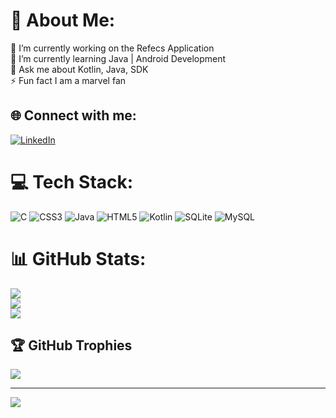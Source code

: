 # 💫 About Me:
🔭 I’m currently working on the Refecs Application<br>🌱 I’m currently learning Java | Android Development<br>💬 Ask me about Kotlin, Java, SDK <br>⚡ Fun fact I am a marvel fan 


## 🌐 Connect with me:
[![LinkedIn](https://img.shields.io/badge/LinkedIn-%230077B5.svg?logo=linkedin&logoColor=white)](https://linkedin.com/in/abhishek-singh-74a7b8218) 

# 💻 Tech Stack:
![C](https://img.shields.io/badge/c-%2300599C.svg?style=plastic&logo=c&logoColor=white) ![CSS3](https://img.shields.io/badge/css3-%231572B6.svg?style=plastic&logo=css3&logoColor=white) ![Java](https://img.shields.io/badge/java-%23ED8B00.svg?style=plastic&logo=java&logoColor=white) ![HTML5](https://img.shields.io/badge/html5-%23E34F26.svg?style=plastic&logo=html5&logoColor=white) ![Kotlin](https://img.shields.io/badge/kotlin-%230095D5.svg?style=plastic&logo=kotlin&logoColor=white) ![SQLite](https://img.shields.io/badge/sqlite-%2307405e.svg?style=plastic&logo=sqlite&logoColor=white) ![MySQL](https://img.shields.io/badge/mysql-%2300f.svg?style=plastic&logo=mysql&logoColor=white)
# 📊 GitHub Stats:
![](https://github-readme-stats.vercel.app/api?username=abhii2002&theme=radical&hide_border=false&include_all_commits=true&count_private=true)<br/>
![](https://github-readme-streak-stats.herokuapp.com/?user=abhii2002&theme=radical&hide_border=false)<br/>
![](https://github-readme-stats.vercel.app/api/top-langs/?username=abhii2002&theme=radical&hide_border=false&include_all_commits=true&count_private=true&layout=compact)

## 🏆 GitHub Trophies
![](https://github-profile-trophy.vercel.app/?username=abhii2002&theme=radical&no-frame=false&no-bg=true&margin-w=4)

---
[![](https://visitcount.itsvg.in/api?id=abhii2002&icon=0&color=0)](https://visitcount.itsvg.in)

<!-- Proudly created with GPRM ( https://gprm.itsvg.in ) -->
